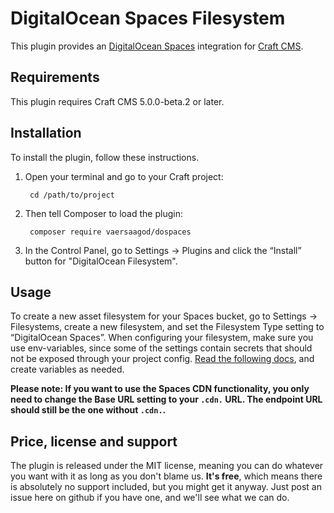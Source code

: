 # DigitalOcean Spaces Filesystem

This plugin provides an [DigitalOcean Spaces](https://www.digitalocean.com/products/spaces/) integration for [Craft CMS](https://craftcms.com/).

## Requirements

This plugin requires Craft CMS 5.0.0-beta.2 or later. 

## Installation

To install the plugin, follow these instructions.

1. Open your terminal and go to your Craft project:

        cd /path/to/project

2. Then tell Composer to load the plugin:

        composer require vaersaagod/dospaces

3. In the Control Panel, go to Settings → Plugins and click the “Install” button for "DigitalOcean Filesystem".

## Usage

To create a new asset filesystem for your Spaces bucket, go to Settings → Filesystems, 
create a new filesystem, and set the Filesystem Type setting to “DigitalOcean Spaces”.
When configuring your filesystem, make sure you use env-variables, since some of the
settings contain secrets that should not be exposed through your project
config. [Read the following docs](https://craftcms.com/docs/4.x/config/#environmental-configuration), 
and create variables as needed.

**Please note: If you want to use the Spaces CDN functionality, you only
need to change the Base URL setting to your `.cdn.` URL. The endpoint URL
should still be the one without `.cdn.`.**


## Price, license and support

The plugin is released under the MIT license, meaning you can do whatever 
you want with it as long as you don't blame us. **It's free**, which means 
there is absolutely no support included, but you might get it anyway. Just 
post an issue here on github if you have one, and we'll see what we can do. 
